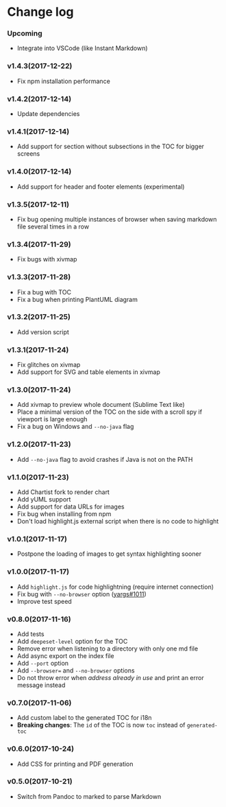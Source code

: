 # Change log

### Upcoming

* Integrate into VSCode (like Instant Markdown)

### v1.4.3(2017-12-22)

* Fix npm installation performance

### v1.4.2(2017-12-14)

* Update dependencies

### v1.4.1(2017-12-14)

* Add support for section without subsections in the TOC for bigger screens

### v1.4.0(2017-12-14)

* Add support for header and footer elements (experimental)

### v1.3.5(2017-12-11)

* Fix bug opening multiple instances of browser when saving markdown file several times in a row

### v1.3.4(2017-11-29)

* Fix bugs with xivmap

### v1.3.3(2017-11-28)

* Fix a bug with TOC
* Fix a bug when printing PlantUML diagram

### v1.3.2(2017-11-25)

* Add version script

### v1.3.1(2017-11-24)

* Fix glitches on xivmap
* Add support for SVG and table elements in xivmap

### v1.3.0(2017-11-24)

* Add xivmap to preview whole document (Sublime Text like)
* Place a minimal version of the TOC on the side with a scroll spy if viewport
  is large enough
* Fix a bug on Windows and `--no-java` flag

### v1.2.0(2017-11-23)

* Add `--no-java` flag to avoid crashes if Java is not on the PATH

### v1.1.0(2017-11-23)

* Add Chartist fork to render chart
* Add yUML support
* Add support for data URLs for images
* Fix bug when installing from npm
* Don't load highlight.js external script when there is no code to highlight

### v1.0.1(2017-11-17)

* Postpone the loading of images to get syntax highlighting sooner

### v1.0.0(2017-11-17)

* Add `highlight.js` for code highlightning (require internet connection)
* Fix bug with `--no-browser` option
  ([yargs#1011](https://github.com/yargs/yargs/issues/1011))
* Improve test speed

### v0.8.0(2017-11-16)

* Add tests
* Add `deepeset-level` option for the TOC
* Remove error when listening to a directory with only one md file
* Add async export on the index file
* Add `--port` option
* Add `--browser=` and `--no-browser` options
* Do not throw error when _address already in use_ and print an error message
  instead

### v0.7.0(2017-11-06)

* Add custom label to the generated TOC for i18n
* **Breaking changes**: The `id` of the TOC is now `toc` instead of
  `generated-toc`

### v0.6.0(2017-10-24)

* Add CSS for printing and PDF generation

### v0.5.0(2017-10-21)

* Switch from Pandoc to marked to parse Markdown
